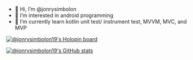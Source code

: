 - 👋 Hi, I’m @jonrysimbolon
- 👀 I’m interested in android programming
- 🌱 I’m currently learn kotlin unit test/ instrument test, MVVM, MVC, and MVP

[![@jonrysimbolon19's Holopin board](https://holopin.io/api/user/board?user=jonrysimbolon19)](https://holopin.io/@jonrysimbolon19)


[![@jonrysimbolon19's GitHub stats](https://github-readme-stats.vercel.app/api?username=jonrysimbolon)](https://github.com/jonrysimbolon/github-readme-stats)

<!---
- 📫 How to reach me 
  - linkedin : -https://www.linkedin.com/in/jonry-simbolon-295b84134/
--->

<!---
jonrysimbolon/jonrysimbolon is a ✨ special ✨ repository because its `README.md` (this file) appears on your GitHub profile.
You can click the Preview link to take a look at your changes.
--->
